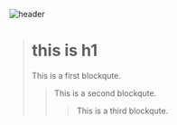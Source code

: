 ![header](https://capsule-render.vercel.app/api?type=wave&color=auto&height=300&section=header&text=63um3um%20neutrinox4b1&fontSize=90)


> # this is h1
> This is a first blockqute.
>	> This is a second blockqute.
>	>	> This is a third blockqute.
